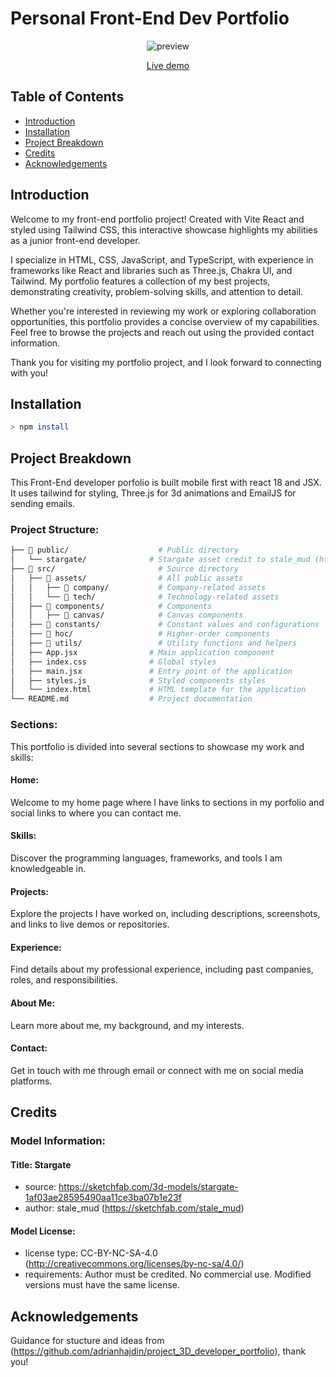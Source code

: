 # Personal Front-End Dev Portfolio

<p align="center">
  <img src="https://drive.google.com/file/d/1on8sXOkyyQL8e9ujhim3wYG5VjGVBCVF" alt="preview" >  
</p>

<div align="center">
  <a href="https://catvasion.github.io/entrepreneurial-hub/"> Live demo</a>
</div>

## Table of Contents
- [Introduction](#introduction)
- [Installation](#installation)
- [Project Breakdown](#project-breakdown)
- [Credits](#credits)
- [Acknowledgements](#acknowledgements)

## Introduction
Welcome to my front-end portfolio project! Created with Vite React and styled using Tailwind CSS, this interactive showcase highlights my abilities as a junior front-end developer.

I specialize in HTML, CSS, JavaScript, and TypeScript, with experience in frameworks like React and libraries such as Three.js, Chakra UI, and Tailwind. My portfolio features a collection of my best projects, demonstrating creativity, problem-solving skills, and attention to detail.

Whether you're interested in reviewing my work or exploring collaboration opportunities, this portfolio provides a concise overview of my capabilities. Feel free to browse the projects and reach out using the provided contact information.

Thank you for visiting my portfolio project, and I look forward to connecting with you!

## Installation 
```sh
> npm install
```
## Project Breakdown

This Front-End developer porfolio is built mobile first with react 18 and JSX. It uses tailwind for styling, Three.js for 3d animations and EmailJS for sending emails.

### Project Structure:
``` sh
├── 📂 public/                    # Public directory
│   └── stargate/              # Stargate asset credit to stale_mud (https://sketchfab.com/stale_mud)
├── 📂 src/                       # Source directory
│   ├── 📂 assets/                # All public assets
│   │   ├── 📂 company/           # Company-related assets
│   │   └── 📂 tech/              # Technology-related assets
│   ├── 📂 components/            # Components
│   │   ├── 📂 canvas/            # Canvas components
│   ├── 📂 constants/             # Constant values and configurations
│   ├── 📂 hoc/                   # Higher-order components
│   ├── 📂 utils/                 # Utility functions and helpers
│   ├── App.jsx                # Main application component
│   ├── index.css              # Global styles
│   ├── main.jsx               # Entry point of the application
│   ├── styles.js              # Styled components styles
│   └── index.html             # HTML template for the application
└── README.md                  # Project documentation
```
### Sections:

This portfolio is divided into several sections to showcase my work and skills:

#### Home: 
Welcome to my home page where I have links to sections in my porfolio and social links to where you can contact me.
#### Skills: 
Discover the programming languages, frameworks, and tools I am knowledgeable in.
#### Projects: 
Explore the projects I have worked on, including descriptions, screenshots, and links to live demos or repositories.
#### Experience: 
Find details about my professional experience, including past companies, roles, and responsibilities.
#### About Me: 
Learn more about me, my background, and my interests.
#### Contact: 
Get in touch with me through email or connect with me on social media platforms.

## Credits


### Model Information:
 #### Title:	Stargate
* source:	https://sketchfab.com/3d-models/stargate-1af03ae28595490aa11ce3ba07b1e23f
* author:	stale_mud (https://sketchfab.com/stale_mud)

#### Model License:
* license type:	CC-BY-NC-SA-4.0 (http://creativecommons.org/licenses/by-nc-sa/4.0/)
* requirements:	Author must be credited. No commercial use. Modified versions must have the same license.


## Acknowledgements

Guidance for stucture and ideas from (https://github.com/adrianhajdin/project_3D_developer_portfolio), thank you!

